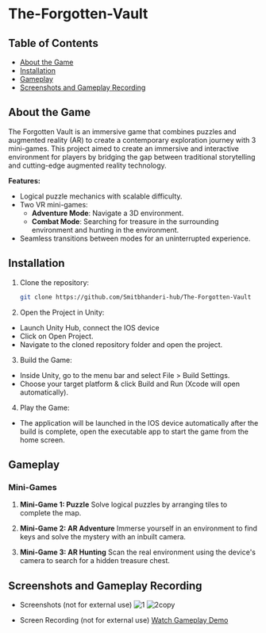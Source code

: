 # The-Forgotten-Vault
## Table of Contents
- [About the Game](#about-the-game)
- [Installation](#installation)
- [Gameplay](#gameplay)
- [Screenshots and Gameplay Recording](#screenshots-and-gameplay-recording)

## About the Game
The Forgotten Vault is an immersive game that combines puzzles and augmented reality (AR) to create a contemporary exploration journey with 3 mini-games. This project aimed to create an immersive and interactive environment for players by bridging the gap between traditional storytelling and cutting-edge augmented reality technology.

**Features:**
- Logical puzzle mechanics with scalable difficulty.
- Two VR mini-games:
  - **Adventure Mode**: Navigate a 3D environment.
  - **Combat Mode**: Searching for treasure in the surrounding environment and hunting in the environment.
- Seamless transitions between modes for an uninterrupted experience.

## Installation

1. Clone the repository:
   ```bash
   git clone https://github.com/Smitbhanderi-hub/The-Forgotten-Vault

2. Open the Project in Unity:
  - Launch Unity Hub, connect the IOS device
  - Click on Open Project.
  - Navigate to the cloned repository folder and open the project.

3. Build the Game:
  - Inside Unity, go to the menu bar and select File > Build Settings.
  - Choose your target platform & click Build and Run (Xcode will open automatically).

4. Play the Game:
  - The application will be launched in the IOS device automatically after the build is complete, open the executable app to start the game from the home screen.


## Gameplay

### Mini-Games
1. **Mini-Game 1: Puzzle**
   Solve logical puzzles by arranging tiles to complete the map.

2. **Mini-Game 2: AR Adventure**
   Immerse yourself in an environment to find keys and solve the mystery with an inbuilt camera.

3. **Mini-Game 3: AR Hunting**
   Scan the real environment using the device's camera to search for a hidden treasure chest.


## Screenshots and Gameplay Recording
- Screenshots (not for external use)
![1](https://github.com/user-attachments/assets/2e34aa29-beb2-4664-bfb6-455153b50634)
![2copy](https://github.com/user-attachments/assets/b44131fe-f695-4337-9b61-7b0553c808ef)

- Screen Recording (not for external use)
  [Watch Gameplay Demo](https://www.veed.io/view/e0d0825b-d156-4814-bfdd-b1006331343d?panel=share)

